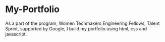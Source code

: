 # My-Portfolio
As a part of the program, Women Techmakers Engineering Fellows, Talent Sprint, supported by Google, I build my portfolio using html, css and javascript.
